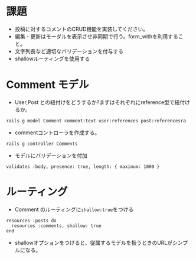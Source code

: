 # 課題
- 投稿に対するコメントのCRUD機能を実装してください。
- 編集・更新はモーダルを表示させ非同期で行う。form_withを利用すること。
- 文字列長など適切なバリデーションを付与する
- shallowルーティングを使用する

#  Comment モデル
- User,Post との紐付けをどうするか?まずはそれぞれにreference型で紐付けるか。
```
rails g model Comment comment:text user:references post:referencesra
```
- commentコントローラを作成する。
```
rails g controller Comments
```
- モデルにバリデーションを付加
```
validates :body, presence: true, length: { maximum: 1000 }
```
# ルーティング
- Comment のルーティングに`shallow:true`をつける
```
resources :posts do
  resources :comments, shallow: true
end
```
- shallowオプションをつけると、従属するモデルを扱うときのURLがシンプルになる。
